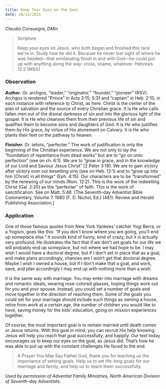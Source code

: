 ```yaml
---
title: Keep Your Eyes on the Goal
date: 20/12/2025
---
```


_Claudio Consuegra, DMin_

> <p>Scripture</p>
> Keep your eyes on Jesus, who both began and finished this race we're in. Study how he did it. Because he never lost sight of where he was headed—that exhilarating finish in and with God—he could put up with anything along the way: cross, shame, whatever. Hebrews 12:2 (MSG)

### Observation

**_Author_.** Gr. archgos, “leader,” “originator,” “founder,” “pioneer” (RSV). Archgos is rendered “Prince” in Acts 3:15; 5:31 and “captain” in Heb. 2:10, in each instance with reference to Christ, as here. Christ is the center of the plan of salvation and the source of every Christian grace. It is He who calls fallen men out of the dismal darkness of sin and into the glorious light of the gospel. It is He who cleanses them from their previous life of sin and qualifies them to become sons and daughters of God. It is He who justifies them by His grace, by virtue of His atonement on Calvary. It is He who plants their feet on the pathway to heaven.

_**Finisher.**_ Gr. teliots, “perfecter.” The work of justification is only the beginning of the Christian experience. We are not only to lay the “foundation of repentance from dead works” but are to “go on unto perfection” (see on ch. 6:1). We are to “grow in grace, and in the knowledge of our Lord and Saviour Jesus Christ” (2 Peter 3:18). We are to gain victory after victory over our besetting sins (see on Heb. 12:1) and to “grow up into him [Christ] in all things” (Eph. 4:15). Our characters are to be “transformed” by the renewing of our minds (Rom. 12:2). This is the work of the indwelling Christ (Gal. 2:20) as the “perfecter” of faith. This is the work of sanctification. See on Matt. 5:48. [The Seventh-day Adventist Bible Commentary, Volume 7. 1980 (F. D. Nichol, Ed.) (481). Review and Herald Publishing Association.]

### Application

One of those famous quotes from New York Yankees’ catcher Yogi Berra, or a Yogism, goes like this: “If you don't know where you are going, you'll end up someplace else.” It sounds kind of funny, kind of crazy, but it is actually very profound. He illustrates the fact that if we don’t set goals for our life we will probably end up someplace, but not where we had hope to be. I may wish I would have a doctoral degree, but if I don’t set in place that as a goal, and make plans accordingly, chances are I won’t get that doctoral degree. Maybe I wish I owned a house, but if I don’t make that a goal, and work, save, and plan accordingly I may end up with nothing more than a wish.

It is the same way with marriage. You may enter into marriage with dreams and romantic ideals, wearing rose-colored glasses, hoping things work out for you and your spouse. Instead, you could set a number of goals and move together in the direction of reaching them. Some of the goals you could set for your marriage should include such things as owning a house, retire from work at a certain age, the number of children you would like to have, saving money for the kids’ education, going on mission experiences together.

Of course, the most important goal is to remain married until death comes or Jesus returns. With this goal in mind, you can recruit His help knowing Jesus will help you reach that goal successfully, and happily. Our text today encourages us to keep our eyes on the goal, as Jesus did. That’s how he was able to put up with the constant challenges He faced to the end.

> <callout>A Prayer You May Say</callout>
> Father God, thank you for teaching us the importance of setting goals. Help us to set life-long goals for our marriage and family, and help us to reach them successfully.

_Used by permission of Adventist Family Ministries, North American Division of Seventh-day Adventists._